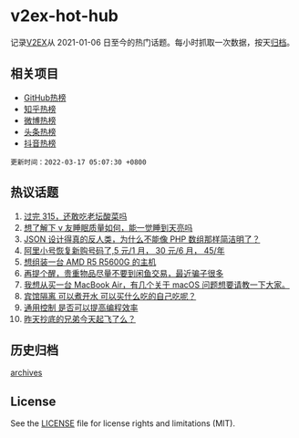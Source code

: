# v2ex-hot-hub

 记录[V2EX](https://www.v2ex.com/)从 2021-01-06 日至今的热门话题。每小时抓取一次数据，按天[归档](archives)。
 
 ## 相关项目

- [GitHub热榜](https://github.com/lonnyzhang423/github-hot-hub)
- [知乎热榜](https://github.com/lonnyzhang423/zhihu-hot-hub)
- [微博热榜](https://github.com/lonnyzhang423/weibo-hot-hub)
- [头条热榜](https://github.com/lonnyzhang423/toutiao-hot-hub)
- [抖音热榜](https://github.com/lonnyzhang423/douyin-hot-hub)


 `更新时间：2022-03-17 05:07:30 +0800`

## 热议话题

1. [过完 315，还敢吃老坛酸菜吗](https://www.v2ex.com/t/840697)
1. [想了解下 v 友睡眠质量如何，能一觉睡到天亮吗](https://www.v2ex.com/t/840652)
1. [JSON 设计得真的反人类，为什么不能像 PHP 数组那样简洁明了？](https://www.v2ex.com/t/840707)
1. [阿里小号恢复新购号码了,5 元/1 月， 30 元/6 月， 45/年](https://www.v2ex.com/t/840722)
1. [想组装一台 AMD R5 R5600G 的主机](https://www.v2ex.com/t/840651)
1. [再提个醒，贵重物品尽量不要到闲鱼交易，最近骗子很多](https://www.v2ex.com/t/840726)
1. [我想从买一台 MacBook Air，有几个关于 macOS 问题想要请教一下大家。](https://www.v2ex.com/t/840648)
1. [宾馆隔离 可以煮开水 可以买什么吃的自己吃呢？](https://www.v2ex.com/t/840863)
1. [通用控制 是否可以提高编程效率](https://www.v2ex.com/t/840704)
1. [昨天抄底的兄弟今天起飞了么？](https://www.v2ex.com/t/840757)

## 历史归档

[archives](archives)

## License

See the [LICENSE](LICENSE) file for license rights and limitations (MIT).
